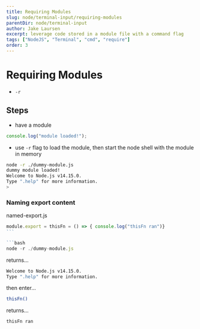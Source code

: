 ```yaml
---
title: Requiring Modules
slug: node/terminal-input/requiring-modules
parentDir: node/terminal-input
author: Jake Laursen
excerpt: leverage code stored in a module file with a command flag
tags: ["NodeJS", "Terminal", "cmd", "require"]
order: 3
---
```

# Requiring Modules

- `-r`

## Steps

- have a module

```js
console.log("module loaded!");
```

- use `-r` flag to load the module, then start the node shell with the module in memory

```bash
node -r ./dummy-module.js
dummy module loaded!
Welcome to Node.js v14.15.0.
Type ".help" for more information.
>
```

### Naming export content

named-export.js

````js
module.export = thisFn = () => { console.log("thisFn ran")}
```

```bash
node -r ./dummy-module.js
````

returns...

```bash
Welcome to Node.js v14.15.0.
Type ".help" for more information.
```

then enter...

```bash
thisFn()
```

returns...

```bash
thisFn ran
```
